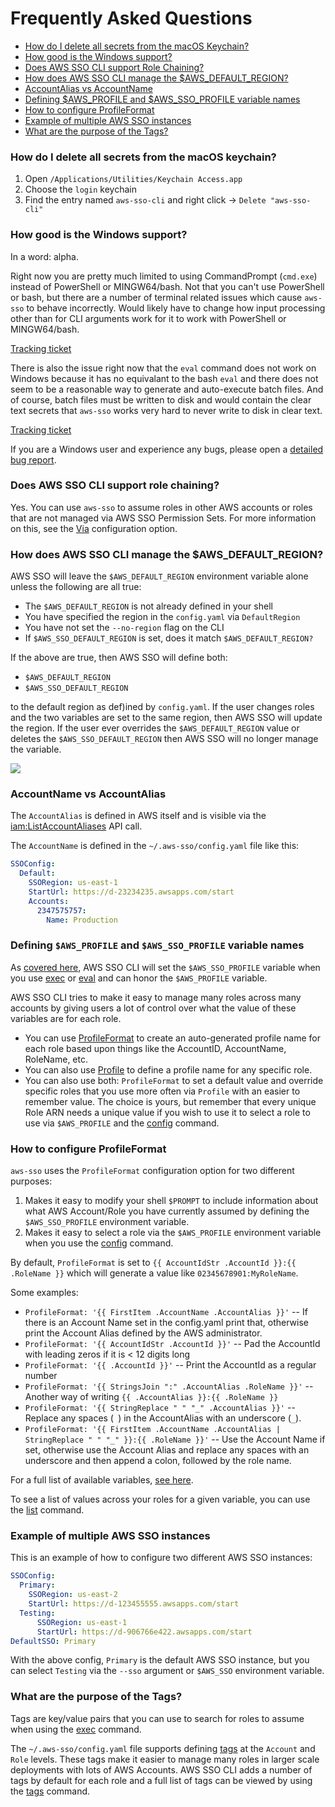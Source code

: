 # Frequently Asked Questions

 * [How do I delete all secrets from the macOS Keychain?](#how-do-i-delete-all-secrets-from-the-macos-keychain)
 * [How good is the Windows support?](#how-good-is-the-windows-support)
 * [Does AWS SSO CLI support Role Chaining?](#does-aws-sso-cli-support-role-chaining)
 * [How does AWS SSO CLI manage the $AWS\_DEFAULT\_REGION?](#how-does-aws-sso-cli-manage-the-aws_default_region)
 * [AccountAlias vs AccountName](#accountalias-vs-accountname)
 * [Defining $AWS\_PROFILE and $AWS\_SSO\_PROFILE variable names](#defining-aws_profile-and-aws_sso_profile-variable-names)
 * [How to configure ProfileFormat](#how-to-configure-profileformat)
 * [Example of multiple AWS SSO instances](#example-of-multiple-aws-sso-instances)
 * [What are the purpose of the Tags?](#what-are-the-purpose-of-the-tags)

### How do I delete all secrets from the macOS keychain?

 1. Open `/Applications/Utilities/Keychain Access.app`
 2. Choose the `login` keychain
 3. Find the entry named `aws-sso-cli` and right click -> `Delete "aws-sso-cli"`

### How good is the Windows support?

In a word: alpha.

Right now you are pretty much limited to using CommandPrompt (`cmd.exe`) instead
of PowerShell or MINGW64/bash.  Not that you can't use PowerShell or bash, but
there are a number of terminal related issues which cause `aws-sso` to behave
incorrectly.  Would likely have to change how input processing other than for
CLI arguments work for it to work with PowerShell or MINGW64/bash.

[Tracking ticket](https://github.com/synfinatic/aws-sso-cli/issues/189)

There is also the issue right now that the `eval` command does not work on Windows
because it has no equivalant to the bash `eval` and there does not seem to be a
reasonable way to generate and auto-execute batch files.  And of course, batch
files must be written to disk and would contain the clear text secrets that
`aws-sso` works very hard to never write to disk in clear text.

[Tracking ticket](https://github.com/synfinatic/aws-sso-cli/issues/188)

If you are a Windows user and experience any bugs, please open a [detailed bug report](
https://github.com/synfinatic/aws-sso-cli/issues/new?labels=bug&template=bug_report.md).

### Does AWS SSO CLI support role chaining?

Yes.  You can use `aws-sso` to assume roles in other AWS accounts or
roles that are not managed via AWS SSO Permission Sets.  For more
information on this, see the [Via](config.md#Via) configuration option.

### How does AWS SSO CLI manage the $AWS\_DEFAULT\_REGION?

AWS SSO will leave the `$AWS_DEFAULT_REGION` environment variable alone
unless the following are all true:

 * The `$AWS_DEFAULT_REGION` is not already defined in your shell
 * You have specified the region in the `config.yaml` via `DefaultRegion`
 * You have not set the `--no-region` flag on the CLI
 * If `$AWS_SSO_DEFAULT_REGION` is set, does it match `$AWS_DEFAULT_REGION?`

If the above are true, then AWS SSO will define both:

 * `$AWS_DEFAULT_REGION`
 * `$AWS_SSO_DEFAULT_REGION`

to the default region as def)ined by `config.yaml`.  If the user changes
roles and the two variables are set to the same region, then AWS SSO will
update the region.   If the user ever overrides the `$AWS_DEFAULT_REGION`
value or deletes the `$AWS_SSO_DEFAULT_REGION` then AWS SSO will no longer
manage the variable.

<!-- https://github.com/synfinatic/aws-sso-cli/issues/166 -->
![](https://user-images.githubusercontent.com/1075352/143502947-1465f68f-0ef5-4de7-a997-ea716facc637.png)

### AccountName vs AccountAlias

The `AccountAlias` is defined in AWS itself and is visible via the
[iam:ListAccountAliases](
https://docs.aws.amazon.com/IAM/latest/APIReference/API_ListAccountAliases.html)
API call.

The `AccountName` is defined in the `~/.aws-sso/config.yaml` file like this:

```yaml
SSOConfig:
  Default:
    SSORegion: us-east-1
    StartUrl: https://d-23234235.awsapps.com/start
    Accounts:
      2347575757:
        Name: Production
```

### Defining `$AWS_PROFILE` and `$AWS_SSO_PROFILE` variable names

As [covered here](../README.md#environment-variables), AWS SSO CLI will set the
`$AWS_SSO_PROFILE` variable when you use [exec](../README.md#exec) or [eval](
../README.md#eval) and can honor the `$AWS_PROFILE` variable.

AWS SSO CLI tries to make it easy to manage many roles across many accounts
by giving users a lot of control over what the value of these variables are for
each role.

 * You can use [ProfileFormat](config.md#profileformat) to create an auto-generated
    profile name for each role based upon things like the AccountID, AccountName, RoleName,
    etc.
 * You can also use [Profile](config.md#profile) to define a profile name for any specific
    role.
 * You can also use both: `ProfileFormat` to set a default value and override specific roles
    that you use more often via `Profile` with an easier to remember value.  The choice is yours,
    but remember that every unique Role ARN needs a unique value if you wish to use it to
    select a role to use via `$AWS_PROFILE` and the [config](../README.md#config) command.

### How to configure ProfileFormat

`aws-sso` uses the `ProfileFormat` configuration option for two different purposes:

 1. Makes it easy to modify your shell `$PROMPT` to include information
    about what AWS Account/Role you have currently assumed by defining the
    `$AWS_SSO_PROFILE` environment variable.
 2. Makes it easy to select a role via the `$AWS_PROFILE` environment variable
    when you use the [config](../README.md#config) command.

By default, `ProfileFormat` is set to `{{ AccountIdStr .AccountId }}:{{ .RoleName }}`
which will generate a value like `02345678901:MyRoleName`.

Some examples:

 * `ProfileFormat: '{{ FirstItem .AccountName .AccountAlias }}'` -- If there is an Account Name
    set in the config.yaml print that, otherwise print the Account Alias defined
    by the AWS administrator.
 * `ProfileFormat: '{{ AccountIdStr .AccountId }}'` -- Pad the AccountId with leading zeros if it
    is < 12 digits long
 * `ProfileFormat: '{{ .AccountId }}'` -- Print the AccountId as a regular number
 * `ProfileFormat: '{{ StringsJoin ":" .AccountAlias .RoleName }}'` -- Another way of writing
    `{{ .AccountAlias }}:{{ .RoleName }}`
 * `ProfileFormat: '{{ StringReplace " " "_" .AccountAlias }}'` -- Replace any spaces (` `) in the
    AccountAlias with an underscore (`_`).
 * `ProfileFormat: '{{ FirstItem .AccountName .AccountAlias | StringReplace " " "_" }}:{{ .RoleName }}'`
    -- Use the Account Name if set, otherwise use the Account Alias and replace any spaces
    with an underscore and then append a colon, followed by the role name.

For a full list of available variables, [see here](config.md#profileformat).

To see a list of values across your roles for a given variable, you can use
the [list](../README.md#list) command.

### Example of multiple AWS SSO instances

This is an example of how to configure two different AWS SSO instances:

```yaml
SSOConfig:
  Primary:
    SSORegion: us-east-2
    StartUrl: https://d-123455555.awsapps.com/start
  Testing:
      SSORegion: us-east-1
      StartUrl: https://d-906766e422.awsapps.com/start
DefaultSSO: Primary
```

With the above config, `Primary` is the default AWS SSO instance, but you can
select `Testing` via the `--sso` argument or `$AWS_SSO` environment variable.

### What are the purpose of the Tags?

Tags are key/value pairs that you can use to search for roles to assume when
using the [exec](../README.md#exec) command.

The `~/.aws-sso/config.yaml` file supports defining [tags](config.md#tags) at
the `Account` and `Role` levels.  These tags make it easier to manage many
roles in larger scale deployments with lots of AWS Accounts. AWS SSO CLI adds
a number of tags by default for each role and a full list of tags can be viewed
by using the [tags](../README.md#tags) command.

